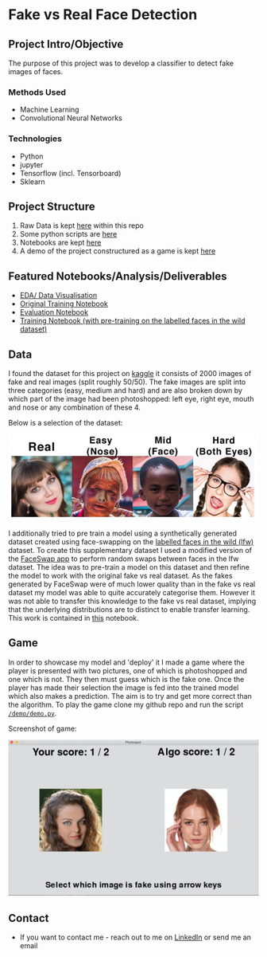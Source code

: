 # Fake vs Real Face Detection
## Project Intro/Objective
The purpose of this project was to develop a classifier to detect fake images of faces. 

### Methods Used
* Machine Learning
* Convolutional Neural Networks

### Technologies
* Python
* jupyter
* Tensorflow (incl. Tensorboard)
* Sklearn 

## Project Structure

1. Raw Data is kept [here](./data/raw) within this repo
2. Some python scripts are [here](./src)
3. Notebooks are kept [here](./notebooks)
4. A demo of the project constructured as a game is kept [here](./demo)

## Featured Notebooks/Analysis/Deliverables
* [EDA/ Data Visualisation](./notebooks/EDA.ipynb)
* [Original Training Notebook](./notebooks/Training.ipynb)
* [Evaluation Notebook](./notebooks/Evaluation.ipynb)
* [Training Notebook (with pre-training on the labelled faces in the wild dataset)](./notebooks/training_w_LFW.ipynb)

## Data

I found the dataset for this project on [kaggle](https://www.kaggle.com/ciplab/real-and-fake-face-detection) it consists of 2000 images of fake and real images (split roughly 50/50). The fake images are split into three categories (easy, medium and hard) and are also broken down by which part of the image had been photoshopped: left eye, right eye, mouth and nose or any combination of these 4.

Below is a selection of the dataset:

![image-20200108150438294](assets/image-20200108150438294.png)

I additionally tried to pre train a model using a synthetically generated dataset created using face-swapping on the [labelled faces in the wild (lfw)](http://vis-www.cs.umass.edu/lfw/) dataset. To create this supplementary dataset I used a modified version of the [FaceSwap app](https://github.com/MarekKowalski/FaceSwap) to perform random swaps between faces in the lfw dataset. The idea was to pre-train a model on this dataset and then refine the model to work with the original fake vs real dataset. As the fakes generated by FaceSwap were of much lower quality than in the fake vs real dataset my model was able to quite accurately categorise them. However it was not able to transfer this knowledge to the fake vs real dataset, implying that the underlying distributions are to distinct to enable transfer learning. This work is contained in [this](./notebooks/Training_w_LFW.ipynb) notebook.

## Game

In order to showcase my model and 'deploy' it I made a game where the player is presented with two pictures, one of which is photoshopped and one which is not. They then must guess which is the fake one. Once the player has made their selection the image is fed into the trained model which also makes a prediction. The aim is to try and get more correct than the algorithm. To play the game clone my github repo and run the script [`/demo/demo.py`](./demo/demo.py).

Screenshot of game:

<img src="assets/image-20200226193055112.png" alt="image-20200226193055112" style="zoom:50%;" />


## Contact
* If you want to contact me - reach out to me on [LinkedIn](www.linkedin.com/in/rees) or send me an email
